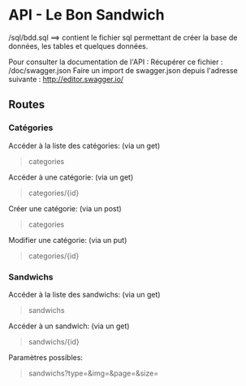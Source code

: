 ﻿# API - Le Bon Sandwich

/sql/bdd.sql ==> contient le fichier sql permettant de créer la base de données, les tables et quelques données.

Pour consulter la documentation de l'API : 
Récupérer ce fichier : /doc/swagger.json
Faire un import de swagger.json depuis l'adresse suivante : http://editor.swagger.io/

## Routes

### Catégories

Accéder à la liste des catégories: (via un get)
>categories

Accéder à une catégorie: (via un get)
>categories/{id}

Créer une catégorie: (via un post)
>categories

Modifier une catégorie: (via un put)
>categories/{id}

### Sandwichs

Accéder à la liste des sandwichs: (via un get)
>sandwichs

Accéder à un sandwich: (via un get)
>sandwichs/{id}

Paramètres possibles:
>sandwichs?type=&img=&page=&size=
